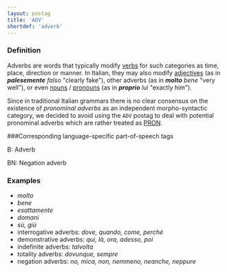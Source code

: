 ```yaml
---
layout: postag
title: 'ADV'
shortdef: 'adverb'
---
```


### Definition

Adverbs are words that typically modify [verbs](VERB) for such categories as time, place, direction or manner. In Italian, they may also modify [adjectives](ADJ) (as in _<b>palesemente</b> falso_ "clearly fake"), other adverbs (as in _<b>molto</b> bene_ "very well"), or even [nouns](NOUN) / [pronouns](PRON) (as in _<b>proprio</b> lui_ "exactly him").
		       
Since in traditional Italian grammars there is no clear consensus on the existence of _pronominal adverbs_ as an independent morpho-syntactic category, we decided to avoid using the `ADV` postag to deal with potential pronominal adverbs which are rather treated as [PRON](). 

###Corresponding language-specific part-of-speech tags

B: 	Adverb

BN:	Negation adverb

### Examples

* _molto_
* _bene_
* _esattamente_
* _domani_
* _sù, giù_
* interrogative adverbs: _dove, quando, come, perché_
* demonstrative adverbs: _qui, là, ora, adesso, poi_
* indefinite adverbs: _talvolta_
* totality adverbs: _dovunque, sempre_
* negation adverbs: _no, mica, non, nemmeno, neanche, neppure_
